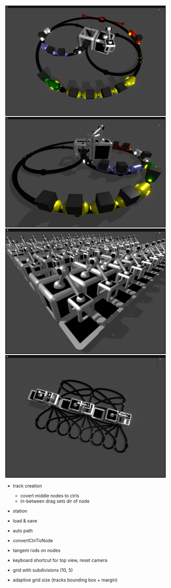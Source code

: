 
![screenshot](img/rts.png)
![screenshot](img/rts06.png)
![screenshot](img/rts07.png)
![screenshot](img/rts08.png)

- track creation
    - covert middle nodes to ctrls
    - in-between drag sets dir of node
   
- station

- load & save
- auto path
- convertCtrlToNode
- tangent rods on nodes

- keyboard shortcut for top view, reset camera
- grid with subdivisions (10, 5)
- adaptive grid size (tracks bounding box + margin)
